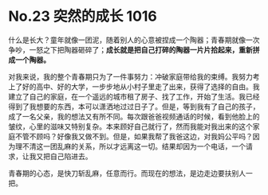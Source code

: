 # No.23 突然的成长 1016

什么是长大？童年就像一团泥，随着别人的心意被捏成一个陶器；青春期就像一次争吵，一怒之下把陶器砸碎了；**成长就是把自己打碎的陶器一片片拾起来，重新拼成一个陶器。**

对我来说，我的整个青春期只为了一件事努力：冲破家庭带给我的束缚。我努力考上了好的高中、好的大学，一步步地从小村子里走了出来，获得了选择的自由。我建立了自己的家庭，在一个遥远的城市租了房子、找了工作，开始了生活。我已经得到了我想要的东西，本可以潇洒地过过日子了。但是，等到我有了自己的孩子，成了一名父亲，我的想法又有所不同。每次跟爸爸视频通话的时候，看到他脸上的皱纹，心里的滋味又特别复杂。本来顾好自己就行了，然而我能对我出来的这个家庭不管不顾吗？好像我又做不到。但是，如果我帮了我爸这边，对我妈公平吗？因为理不清这一团乱麻的关系，所以才远离这一切。结果却因为一个电话，一个请求，让我又把自己陷进去。

青春期的心态，是快刀斩乱麻，任意而行。而现在的想法，是边走边要扶别人一把。

